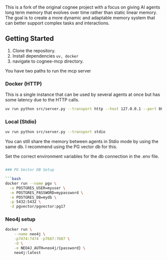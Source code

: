 This is a fork of the original cognee project with a focus on giving AI agents long term memory that evolves over time rather than static linear memory. The goal is to create a more dynamic and adaptable memory system that can better support complex tasks and interactions.


## Getting Started

1. Clone the repository.
2. Install dependencies `uv, docker`
3. navigate to cognee-mcp directory.

You have two paths to run the mcp server 

### Docker (HTTP)
This is a single instance that can be used by several agents at once but has some latency due to the HTTP calls.

```bash
uv run python src/server.py --transport http --host 127.0.0.1 --port 8000 --path /mcp
```

### Local (Stdio)
```bash
uv run python src/server.py --transport stdio
```
You can still share the memory between agents in Stdio mode by using the same db. I recommend using the PG vector db for this.

Set the correct environment variables for the db connection in the .env file.

```bash

### PG Vector DB Setup

```bash
docker run --name pgv \
  -e POSTGRES_USER=myuser \
  -e POSTGRES_PASSWORD=mypassword \
  -e POSTGRES_DB=mydb \
  -p 5432:5432 \
  -d pgvector/pgvector:pg17
```

### Neo4j setup
```bash
docker run \
    --name neo4j \
    -p7474:7474 -p7687:7687 \
    -d \
    -e NEO4J_AUTH=neo4j/{password} \
    neo4j:latest
```
